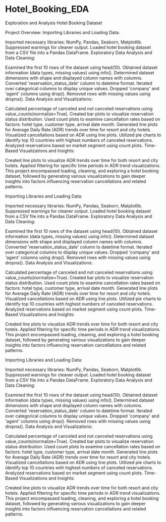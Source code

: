 # Hotel_Booking_EDA
Exploration and Analysis Hotel Booking Dataset

Project Overview:
Importing Libraries and Loading Data:

Imported necessary libraries: NumPy, Pandas, Seaborn, Matplotlib. Suppressed warnings for cleaner output. Loaded hotel booking dataset from a CSV file into a Pandas DataFrame. Exploratory Data Analysis and Data Cleaning:

Examined the first 10 rows of the dataset using head(10). Obtained dataset information (data types, missing values) using info(). Determined dataset dimensions with shape and displayed column names with columns. Converted 'reservation_status_date' column to datetime format. Iterated over categorical columns to display unique values. Dropped 'company' and 'agent' columns using drop(). Removed rows with missing values using dropna(). Data Analysis and Visualizations:

Calculated percentage of canceled and not canceled reservations using value_counts(normalize=True). Created bar plots to visualize reservation status distribution. Used count plots to examine cancellation rates based on factors: hotel type, customer type, arrival date month. Generated line plots for Average Daily Rate (ADR) trends over time for resort and city hotels. Visualized cancellations based on ADR using line plots. Utilized pie charts to identify top 10 countries with highest numbers of canceled reservations. Analyzed reservations based on market segment using count plots. Time-Based Visualizations and Insights:

Created line plots to visualize ADR trends over time for both resort and city hotels. Applied filtering for specific time periods in ADR trend visualizations. This project encompassed loading, cleaning, and exploring a hotel booking dataset, followed by generating various visualizations to gain deeper insights into factors influencing reservation cancellations and related patterns.

Importing Libraries and Loading Data:

Imported necessary libraries: NumPy, Pandas, Seaborn, Matplotlib. Suppressed warnings for cleaner output. Loaded hotel booking dataset from a CSV file into a Pandas DataFrame. Exploratory Data Analysis and Data Cleaning:

Examined the first 10 rows of the dataset using head(10). Obtained dataset information (data types, missing values) using info(). Determined dataset dimensions with shape and displayed column names with columns. Converted 'reservation_status_date' column to datetime format. Iterated over categorical columns to display unique values. Dropped 'company' and 'agent' columns using drop(). Removed rows with missing values using dropna(). Data Analysis and Visualizations:

Calculated percentage of canceled and not canceled reservations using value_counts(normalize=True). Created bar plots to visualize reservation status distribution. Used count plots to examine cancellation rates based on factors: hotel type, customer type, arrival date month. Generated line plots for Average Daily Rate (ADR) trends over time for resort and city hotels. Visualized cancellations based on ADR using line plots. Utilized pie charts to identify top 10 countries with highest numbers of canceled reservations. Analyzed reservations based on market segment using count plots. Time-Based Visualizations and Insights:

Created line plots to visualize ADR trends over time for both resort and city hotels. Applied filtering for specific time periods in ADR trend visualizations. This project encompassed loading, cleaning, and exploring a hotel booking dataset, followed by generating various visualizations to gain deeper insights into factors influencing reservation cancellations and related patterns.

Importing Libraries and Loading Data:

Imported necessary libraries: NumPy, Pandas, Seaborn, Matplotlib.
Suppressed warnings for cleaner output.
Loaded hotel booking dataset from a CSV file into a Pandas DataFrame.
Exploratory Data Analysis and Data Cleaning:

Examined the first 10 rows of the dataset using head(10).
Obtained dataset information (data types, missing values) using info().
Determined dataset dimensions with shape and displayed column names with columns.
Converted 'reservation_status_date' column to datetime format.
Iterated over categorical columns to display unique values.
Dropped 'company' and 'agent' columns using drop().
Removed rows with missing values using dropna().
Data Analysis and Visualizations:

Calculated percentage of canceled and not canceled reservations using value_counts(normalize=True).
Created bar plots to visualize reservation status distribution.
Used count plots to examine cancellation rates based on factors: hotel type, customer type, arrival date month.
Generated line plots for Average Daily Rate (ADR) trends over time for resort and city hotels.
Visualized cancellations based on ADR using line plots.
Utilized pie charts to identify top 10 countries with highest numbers of canceled reservations.
Analyzed reservations based on market segment using count plots.
Time-Based Visualizations and Insights:

Created line plots to visualize ADR trends over time for both resort and city hotels.
Applied filtering for specific time periods in ADR trend visualizations.
This project encompassed loading, cleaning, and exploring a hotel booking dataset, followed by generating various visualizations to gain deeper insights into factors influencing reservation cancellations and related patterns.
